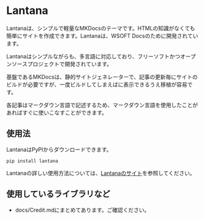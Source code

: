 # Lantana
Lantanaは、シンプルで軽量なMKDocsのテーマです。HTMLの知識がなくても簡単にサイトを作成できます。Lantanaは、WSOFT Docsのために開発されています。

Lantanaはシンプルながらも、多言語に対応しており、フリーソフトかつオープンソースプロジェクトで開発されています。

基盤であるMKDocsは、静的サイトジェネレーターで、記事の更新毎にサイトのビルドが必要ですが、一度ビルドしてしまえばに表示できるうえ移植が容易です。

各記事はマークダウン言語で記述するため、マークダウン言語を使用したことがあればすぐに使いこなすことができます。

## 使用法
LantanaはPyPIからダウンロードできます。
```shell
pip install lantana
```
Lantanaの詳しい使用方法については、[Lantanaのサイト](http://wsoft-project.github.io/lantana/)を参照してください。

## 使用しているライブラリなど
* docs/Credit.mdにまとめてあります。ご確認ください。